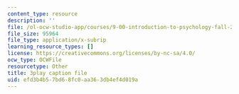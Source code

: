 ```yaml
---
content_type: resource
description: ''
file: /ol-ocw-studio-app/courses/9-00-introduction-to-psychology-fall-2004/efd3b4b57bd68fc0aa363db4ef4d019a_10497.srt
file_size: 95964
file_type: application/x-subrip
learning_resource_types: []
license: https://creativecommons.org/licenses/by-nc-sa/4.0/
ocw_type: OCWFile
resourcetype: Other
title: 3play caption file
uid: efd3b4b5-7bd6-8fc0-aa36-3db4ef4d019a
---
```

